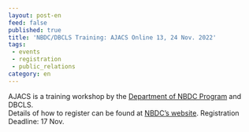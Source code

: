```yaml
---
layout: post-en
feed: false
published: true
title: 'NBDC/DBCLS Training: AJACS Online 13, 24 Nov. 2022'
tags:
 - events
 - registration
 - public_relations
category: en
---
```

AJACS is a training workshop by the [Department of NBDC Program](https://biosciencedbc.jp/en/) and DBCLS.
<br />
Details of how to register can be found at [NBDC’s website](https://biosciencedbc.jp/event/ajacs/ajacs94.html). Registration Deadline: 17 Nov.
